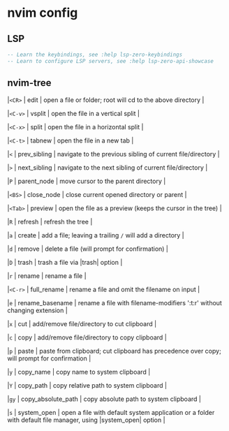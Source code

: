 # nvim config 
## LSP
```lua
-- Learn the keybindings, see :help lsp-zero-keybindings
-- Learn to configure LSP servers, see :help lsp-zero-api-showcase
```
## nvim-tree
|`<CR>`            | edit                | open a file or folder; root will cd to the above directory |

|`<C-v>`           | vsplit              | open the file in a vertical split |

|`<C-x>`           | split               | open the file in a horizontal split | 

|`<C-t>`           | tabnew              | open the file in a new tab |

|`<`               | prev_sibling        | navigate to the previous sibling of current file/directory |

|`>`               | next_sibling        | navigate to the next sibling of current file/directory |

|`P`               | parent_node         | move cursor to the parent directory |

|`<BS>`            | close_node          | close current opened directory or parent |

|`<Tab>`           | preview             | open the file as a preview (keeps the cursor in the tree) |

|`R`               | refresh             | refresh the tree |

|`a`               | create              | add a file; leaving a trailing `/` will add a directory |

|`d`               | remove              | delete a file (will prompt for confirmation) |

|`D`               | trash               | trash a file via |trash| option |

|`r`               | rename              | rename a file |

|`<C-r>`           | full_rename         | rename a file and omit the filename on input |

|`e`               | rename_basename     | rename a file with filename-modifiers ':t:r' without changing extension |

|`x`               | cut                 | add/remove file/directory to cut clipboard |

|`c`               | copy                | add/remove file/directory to copy clipboard |

|`p`               | paste               | paste from clipboard; cut clipboard has precedence over copy; will prompt for confirmation |

|`y`               | copy_name           | copy name to system clipboard |

|`Y`               | copy_path           | copy relative path to system clipboard |

|`gy`              | copy_absolute_path  | copy absolute path to system clipboard |

|`s`               | system_open         | open a file with default system application or a folder with default file manager, using |system_open| option |
